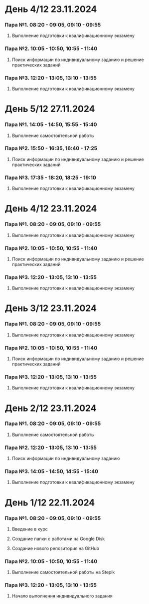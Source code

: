 # День 4/12 23.11.2024

### Пара №1. 08:20 - 09:05, 09:10 - 09:55
1. Выполнение подготовки к квалификационному экзамену

### Пара №2. 10:05 - 10:50, 10:55 - 11:40
1. Поиск информации по индивидуальному заданию и решение практических заданий

### Пара №3. 12:20 - 13:05, 13:10 - 13:55
1. Выполнение подготовки к квалификационному экзамену
   

# День 5/12 27.11.2024

### Пара №1. 14:05 - 14:50, 15:55 - 15:40
1. Выполнение самостоятельной работы
   
### Пара №2. 15:50 - 16:35, 16:40 - 17:25
1. Поиск информации по индивидуальному заданию и решение практических заданий

### Пара №3. 17:35 - 18:20, 18:25 - 19:10
1. Выполнение подготовки к квалификационному экзамену


# День 4/12 23.11.2024

### Пара №1. 08:20 - 09:05, 09:10 - 09:55
1. Выполнение подготовки к квалификационному экзамену

### Пара №2. 10:05 - 10:50, 10:55 - 11:40
1. Поиск информации по индивидуальному заданию и решение практических заданий

### Пара №3. 12:20 - 13:05, 13:10 - 13:55
1. Выполнение подготовки к квалификационному экзамену


# День 3/12 23.11.2024

### Пара №1. 08:20 - 09:05, 09:10 - 09:55
1. Выполнение подготовки к квалификационному экзамену

### Пара №2. 10:05 - 10:50, 10:55 - 11:40
1. Поиск информации по индивидуальному заданию и решение практических заданий

### Пара №3. 12:20 - 13:05, 13:10 - 13:55
1. Выполнение подготовки к квалификационному экзамену


# День 2/12 23.11.2024

### Пара №1. 08:20 - 09:05, 09:10 - 09:55
1. Выполнение самостоятельной работы

### Пара №2. 12:20 - 13:05, 13:10 - 13:55
1. Поиск информации по индивидуальному заданию

### Пара №3. 14:05 - 14:50, 14:55 - 15:40
1. Выполнение подготовки к квалификационному экзамену


# День 1/12 22.11.2024

### Пара №1. 08:20 - 09:05, 09:10 - 09:55
1. Введение в курс

2. Создание папки с работами на Google Disk

3. Создание нового репозитория на GitHub

### Пара №2. 10:05 - 10:50, 10:55 - 11:40

1. Выполнение самостоятельной работы на Stepik

### Пара №3. 12:20 - 13:05, 13:10 - 13:55

1. Начало выполнения индивидуального задания
